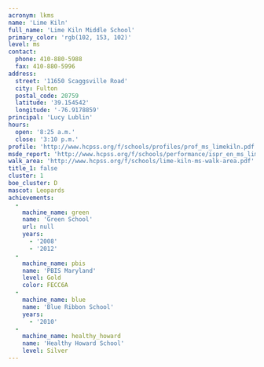 ```yaml
---
acronym: lkms
name: 'Lime Kiln'
full_name: 'Lime Kiln Middle School'
primary_color: 'rgb(102, 153, 102)'
level: ms
contact:
  phone: 410-880-5988
  fax: 410-880-5996
address:
  street: '11650 Scaggsville Road'
  city: Fulton
  postal_code: 20759
  latitude: '39.154542'
  longitude: '-76.9178859'
principal: 'Lucy Lublin'
hours:
  open: '8:25 a.m.'
  close: '3:10 p.m.'
profile: 'http://www.hcpss.org/f/schools/profiles/prof_ms_limekiln.pdf'
msde_report: 'http://www.hcpss.org/f/schools/performance/ispr_en_ms_limekiln.pdf'
walk_area: 'http://www.hcpss.org/f/schools/lime-kiln-ms-walk-area.pdf'
title_1: false
cluster: 1
boe_cluster: D
mascot: Leopards
achievements:
  -
    machine_name: green
    name: 'Green School'
    url: null
    years:
      - '2008'
      - '2012'
  -
    machine_name: pbis
    name: 'PBIS Maryland'
    level: Gold
    color: FECC6A
  -
    machine_name: blue
    name: 'Blue Ribbon School'
    years:
      - '2010'
  -
    machine_name: healthy_howard
    name: 'Healthy Howard School'
    level: Silver
---
```

